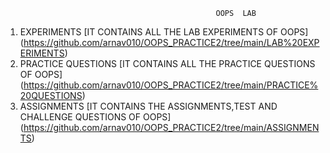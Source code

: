                                                    OOPS  LAB 
1.   EXPERIMENTS   [IT CONTAINS ALL THE LAB EXPERIMENTS OF OOPS]  (https://github.com/arnav010/OOPS_PRACTICE2/tree/main/LAB%20EXPERIMENTS)
2.   PRACTICE QUESTIONS  [IT CONTAINS ALL THE PRACTICE QUESTIONS OF OOPS] 
 (https://github.com/arnav010/OOPS_PRACTICE2/tree/main/PRACTICE%20QUESTIONS)
3.   ASSIGNMENTS   [IT CONTAINS THE ASSIGNMENTS,TEST AND CHALLENGE QUESTIONS OF OOPS]
      (https://github.com/arnav010/OOPS_PRACTICE2/tree/main/ASSIGNMENTS)
